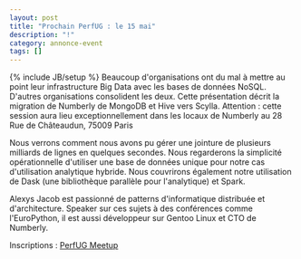 ```yaml
---
layout: post
title: "Prochain PerfUG : le 15 mai"
description: "!"
category: annonce-event
tags: []
---
```

{% include JB/setup %}
Beaucoup d'organisations ont du mal à mettre au point leur infrastructure Big Data avec les bases de données NoSQL. D'autres organisations consolident les deux. Cette présentation décrit la migration de Numberly de MongoDB et Hive vers Scylla. Attention : cette session aura lieu exceptionnellement dans les locaux de Numberly au 28 Rue de Châteaudun, 75009 Paris
<!-- more -->
Nous verrons comment nous avons pu gérer une jointure de plusieurs milliards de lignes en quelques secondes. Nous regarderons la simplicité opérationnelle d'utiliser une base de données unique pour notre cas d'utilisation analytique hybride. Nous couvrirons également notre utilisation de Dask (une bibliothèque parallèle pour l'analytique) et Spark.

Alexys Jacob est passionné de patterns d'informatique distribuée et d'architecture. Speaker sur ces sujets à des conférences comme l'EuroPython, il est aussi développeur sur Gentoo Linux et CTO de Numberly.

Inscriptions : [PerfUG Meetup](https://www.meetup.com/fr-FR/PerfUG/events/254607764/)
